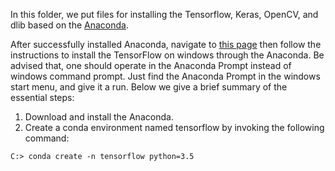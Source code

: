In this folder, we put files for installing the Tensorflow, Keras, OpenCV, and dlib based on the [Anaconda](https://www.anaconda.com/download/).

After successfully installed Anaconda, navigate to [this page](https://www.tensorflow.org/install/install_windows#installing_with_anaconda) then follow the instructions to install the TensorFlow on windows through the Anaconda. Be advised that, one should operate in the Anaconda Prompt instead of windows command prompt. Just find the Anaconda Prompt in the windows start menu, and give it a run. Below we give a brief summary of the essential steps:

1. Download and install the Anaconda.
2. Create a conda environment named tensorflow by invoking the following command:
```
C:> conda create -n tensorflow python=3.5 
```

